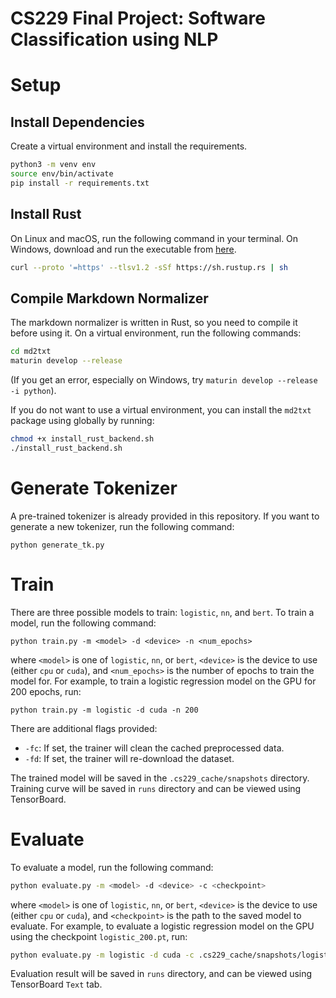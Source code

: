 # CS229 Final Project: Software Classification using NLP

# Setup

## Install Dependencies
Create a virtual environment and install the requirements.
```sh
python3 -m venv env
source env/bin/activate
pip install -r requirements.txt
```

## Install Rust
On Linux and macOS, run the following command in your terminal. On Windows, download and run the executable from [here](https://www.rust-lang.org/tools/install).
```sh
curl --proto '=https' --tlsv1.2 -sSf https://sh.rustup.rs | sh
```
## Compile Markdown Normalizer
The markdown normalizer is written in Rust, so you need to compile it before using it. On a virtual environment, run the following commands:
```sh
cd md2txt
maturin develop --release
```
(If you get an error, especially on Windows, try `maturin develop --release -i python`).

If you do not want to use a virtual environment, you can install the `md2txt` package using globally by running:
```sh
chmod +x install_rust_backend.sh
./install_rust_backend.sh
```
# Generate Tokenizer
A pre-trained tokenizer is already provided in this repository. If you want to generate a new tokenizer, run the following command:
```
python generate_tk.py
```

# Train
There are three possible models to train: `logistic`, `nn`, and `bert`. To train a model, run the following command:
```
python train.py -m <model> -d <device> -n <num_epochs>
```
where `<model>` is one of `logistic`, `nn`, or `bert`, `<device>` is the device to use (either `cpu` or `cuda`), and `<num_epochs>` is the number of epochs to train the model for. For example, to train a logistic regression model on the GPU for 200 epochs, run:
```
python train.py -m logistic -d cuda -n 200
```
There are additional flags provided:
- `-fc`: If set, the trainer will clean the cached preprocessed data.
- `-fd`: If set, the trainer will re-download the dataset.

The trained model will be saved in the `.cs229_cache/snapshots` directory. Training curve will be saved in `runs` directory and can be viewed using TensorBoard.

# Evaluate
To evaluate a model, run the following command:
```sh
python evaluate.py -m <model> -d <device> -c <checkpoint>
```
where `<model>` is one of `logistic`, `nn`, or `bert`, `<device>` is the device to use (either `cpu` or `cuda`), and `<checkpoint>` is the path to the saved model to evaluate. For example, to evaluate a logistic regression model on the GPU using the checkpoint `logistic_200.pt`, run:
```sh
python evaluate.py -m logistic -d cuda -c .cs229_cache/snapshots/logistic_200.pt
```

Evaluation result will be saved in `runs` directory, and can be viewed using TensorBoard `Text` tab.